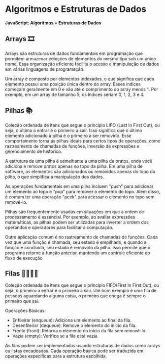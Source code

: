 # Algoritmos e Estruturas de Dados

**JavaScript: Algoritmos + Estruturas de Dados**

## Arrays 🎞

Arrays são estruturas de dados fundamentais em programação que permitem armazenar coleções de elementos do mesmo tipo sob um único nome. Essa organização eficiente facilita o acesso e manipulação de dados em várias linguagens de programação.

Um array é composto por elementos indexados, o que significa que cada elemento possui uma posição única dentro do array. Esses índices começam geralmente em 0 e vão até o comprimento do array menos 1. Por exemplo, em um array de tamanho 5, os índices seriam 0, 1, 2, 3 e 4.

## Pilhas 📚

Coleção ordenada de itens que segue o princípio LIFO (Last In First Out), ou seja, o último a entrar é o primeiro a sair. Isso significa que o último elemento adicionado à pilha é o primeiro a ser removido. Esse comportamento torna as pilhas ideais para certos tipos de operações, como rastreamento de chamadas de funções, inversão de expressões e gerenciamento de histórico.

A estrutura de uma pilha é semelhante a uma pilha de pratos, onde você adiciona e remove pratos apenas no topo da pilha. Em uma pilha de software, os elementos são adicionados ou removidos apenas do topo da pilha, o que simplifica a manipulação dos dados.

As operações fundamentais em uma pilha incluem "push" para adicionar um elemento ao topo e "pop" para remover o elemento do topo. Além disso, é comum ter uma operação "peek" para acessar o elemento no topo sem removê-lo.

Pilhas são frequentemente usadas em situações em que a ordem de processamento é essencial. Por exemplo, ao avaliar expressões matemáticas, as pilhas podem ser utilizadas para inverter a ordem dos operandos e operadores para facilitar a computação.

Outra aplicação comum é no rastreamento de chamadas de funções. Cada vez que uma função é chamada, seu estado é empilhado, e quando a função é concluída, seu estado é removido da pilha. Isso permite que o programa retorne à função anterior, mantendo um controle eficiente do fluxo de execução.

## Filas 🚶🚶🚶🚶

Coleção ordenada de itens que segue o princípio FIFO(First In First Out), ou seja, o primeiro a entrar é o primeiro a sair. Um bom exemplo é uma fila de pessoas aguardando alguma coisa, o primeiro que chega é sempre o primeiro que sai. 

Operações Básicas:

* Enfileirar (enqueue): Adiciona um elemento ao final da fila.
* Desenfileirar (dequeue): Remove o elemento do início da fila.
* Frente (front): Retorna o elemento no início da fila sem removê-lo.
* Vazia (empty): Verifica se a fila está vazia.

As filas podem ser implementadas usando estruturas de dados como arrays ou listas encadeadas. Cada operação básica pode ser traduzida em operações específicas para a estrutura escolhida.